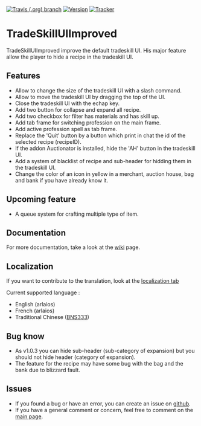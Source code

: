 [![Travis (.org) branch](https://img.shields.io/travis/lamboley/TradeSkillUIImproved/master?label=Build)](https://travis-ci.org/lamboley/TradeSkillUIImproved)
[![Version](https://img.shields.io/github/v/tag/lamboley/TradeSkillUIImproved.svg?label=Version&style=popout)](https://www.wowace.com/projects/tradeskilluiimproved/files)
[![Tracker](https://img.shields.io/github/issues/lamboley/TradeSkillUIImproved.svg?label=Issues&style=popout)](https://github.com/lamboley/TradeSkillUIImproved/issues)

# TradeSkillUIImproved

TradeSkillUIImproved improve the default tradeskill UI. His major feature allow the player to hide a recipe in the tradeskill UI.

## Features

* Allow to change the size of the tradeskill UI with a slash command.
* Allow to move the tradeskill UI by dragging the top of the UI.
* Close the tradeskill UI with the echap key.
* Add two button for collapse and expand all recipe.
* Add two checkbox for filter has materials and has skill up.
* Add tab frame for switching profession on the main frame.
* Add active profession spell as tab frame.
* Replace the 'Quit' button by a button which print in chat the id of the selected recipe (recipeID).
* If the addon Auctionator is installed, hide the 'AH' button in the tradeskill UI.
* Add a system of blacklist of recipe and sub-header for hidding them in the tradeskill UI.
* Change the color of an icon in yellow in a merchant, auction house, bag and bank if you have already know it.

## Upcoming feature

* A queue system for crafting multiple type of item.

## Documentation

For more documentation, take a look at the [wiki](https://github.com/lamboley/TradeSkillUIImproved/wiki) page.

## Localization

If you want to contribute to the translation, look at the [localization tab](https://www.wowace.com/projects/tradeskilluiimproved/localization)

Current supported language :

* English (arlaios)
* French (arlaios)
* Traditional Chinese ([BNS333](https://www.wowace.com/members/bns333/reputation))

## Bug know

* As v1.0.3 you can hide sub-header (sub-category of expansion) but you should not hide header (category of expansion).
* The feature for the recipe may have some bug with the bag and the bank due to blizzard fault.

## Issues

* If you found a bug or have an error, you can create an issue on [github](https://github.com/lamboley/TradeSkillUIImproved/issues).
* If you have a general comment or concern, feel free to comment on the [main page](https://www.wowace.com/projects/tradeskilluiimproved).
